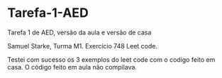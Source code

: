 # Tarefa-1-AED
Tarefa 1 de AED, versão da aula e versão de casa

Samuel Starke, Turma M1.
Exercício 748 Leet code.

Testei com sucesso os 3 exemplos do leet code com o codigo feito em casa. O código feito em aula não compilava.
